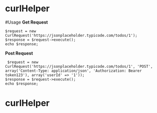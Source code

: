 
# curlHelper

  
  
  

#Usage
**Get Request**

    $request = new CurlRequest('https://jsonplaceholder.typicode.com/todos/1');
    $response = $request->execute();
    echo $response;
**Post Request**

     $request = new CurlRequest('https://jsonplaceholder.typicode.com/todos/1', 'POST', array('Content-Type: application/json', 'Authorization: Bearer token123'), array('userId' => '1'));
    $response = $request->execute();
    echo $response;



# curlHelper
